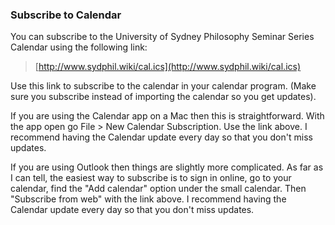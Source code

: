 ### Subscribe to Calendar 

You can subscribe to the University of Sydney Philosophy Seminar Series Calendar using the following link: 

> [http://www.sydphil.wiki/cal.ics](http://www.sydphil.wiki/cal.ics) 

Use this link to subscribe to the calendar in your calendar program. (Make sure you subscribe instead of importing the calendar so you get updates). 

If you are using the Calendar app on a Mac then this is straightforward. With
the app open go File > New Calendar Subscription. Use the link above.
I recommend having the Calendar update every day so that you don't miss
updates. 

If you are using Outlook then things are slightly more complicated. As far as
I can tell, the easiest way to subscribe is to sign in online, go to your
calendar, find the "Add calendar" option under the small calendar. Then
"Subscribe from web" with the link above. I recommend having the Calendar
update every day so that you don't miss updates. 

 

